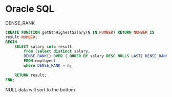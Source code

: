 # Oracle SQL

DENSE_RANK

```sql
CREATE FUNCTION getNthHighestSalary(N IN NUMBER) RETURN NUMBER IS
result NUMBER;
BEGIN
    SELECT salary into result
        from (select distinct salary, 
        DENSE_RANK() OVER ( ORDER BY salary DESC NULLS LAST) DENSE_RANK
        FROM employee)
        where DENSE_RANK = n;
    
    RETURN result;
END;
```

NULL data will sort to the bottom
